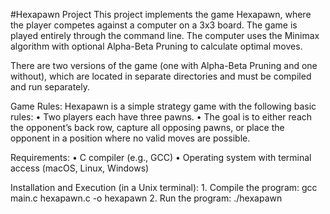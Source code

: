 #Hexapawn Project
This project implements the game Hexapawn, where the player competes against a computer on a 3x3 board.
The game is played entirely through the command line.
The computer uses the Minimax algorithm with optional Alpha-Beta Pruning to calculate optimal moves.

There are two versions of the game (one with Alpha-Beta Pruning and one without),
which are located in separate directories and must be compiled and run separately.

Game Rules:
Hexapawn is a simple strategy game with the following basic rules:
	•	Two players each have three pawns.
	•	The goal is to either reach the opponent’s back row,
capture all opposing pawns, or place the opponent in a position where no valid moves are possible.

Requirements:
	•	C compiler (e.g., GCC)
	•	Operating system with terminal access (macOS, Linux, Windows)

Installation and Execution (in a Unix terminal):
	1.	Compile the program:
gcc main.c hexapawn.c -o hexapawn
	2.	Run the program:
./hexapawn
